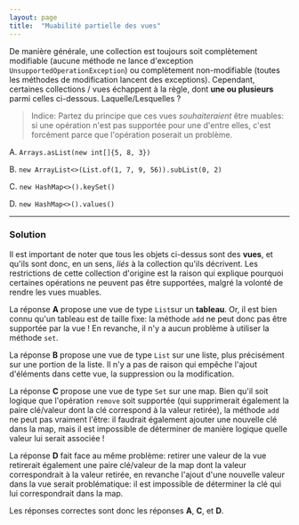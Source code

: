 ```yaml
---
layout: page
title:  "Muabilité partielle des vues"
---
```


De manière générale, une collection est toujours soit complètement modifiable (aucune méthode ne lance d'exception `UnsupportedOperationException`) ou complètement non-modifiable (toutes les méthodes de modification lancent des exceptions).
Cependant, certaines collections / vues échappent à la règle, dont **une ou plusieurs** parmi celles ci-dessous. Laquelle/Lesquelles ?

> Indice: Partez du principe que ces vues *souhaiteraient* être muables: si une opération n'est pas supportée pour une d'entre elles, c'est forcément parce que l'opération poserait un problème.
 
A. `Arrays.asList(new int[]{5, 8, 3})`

B. `new ArrayList<>(List.of(1, 7, 9, 56)).subList(0, 2)` 

C. `new HashMap<>().keySet()`

D. `new HashMap<>().values()`

***

### Solution

Il est important de noter que tous les objets ci-dessus sont des **vues**, et qu'ils sont donc, en un sens, *liés* à la collection qu'ils décrivent. Les restrictions de cette collection d'origine est la raison qui explique pourquoi certaines opérations ne peuvent pas être supportées, malgré la volonté de rendre les vues muables.

La réponse **A** propose une vue de type `List`sur un **tableau**. Or, il est bien connu qu'un tableau est de taille fixe: la méthode `add` ne peut donc pas être supportée par la vue ! En revanche, il n'y a aucun problème à utiliser la méthode `set`.

La réponse **B** propose une vue de type `List` sur une liste, plus précisément sur une portion de la liste. Il n'y a pas de raison qui empêche l'ajout d'éléments dans cette vue, la suppression ou la modification.

La réponse **C** propose une vue de type `Set` sur une map. Bien qu'il soit logique que l'opération `remove` soit supportée (qui supprimerait également la paire clé/valeur dont la clé correspond à la valeur retirée), la méthode `add` ne peut pas vraiment l'être: il faudrait également ajouter une nouvelle clé dans la map, mais il est impossible de déterminer de manière logique quelle valeur lui serait associée !

La réponse **D** fait face au même problème: retirer une valeur de la vue retirerait également une paire clé/valeur de la map dont la valeur correspondrait à la valeur retirée, en revanche l'ajout d'une nouvelle valeur dans la vue serait problématique: il est impossible de déterminer la clé qui lui correspondrait dans la map.

Les réponses correctes sont donc les réponses **A**, **C**, et **D**.
